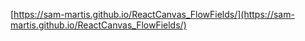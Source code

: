 [https://sam-martis.github.io/ReactCanvas_FlowFields/](https://sam-martis.github.io/ReactCanvas_FlowFields/)
